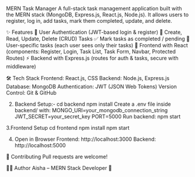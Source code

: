 MERN Task Manager
A full-stack task management application built with the MERN stack (MongoDB, Express.js, React.js, Node.js).
It allows users to register, log in, add tasks, mark them completed, update, and delete.

✨ Features
🔑 User Authentication (JWT-based login & register)
📝 Create, Read, Update, Delete (CRUD) Tasks
✅ Mark tasks as completed / pending
👤 User-specific tasks (each user sees only their tasks)
🎨 Frontend with React (components: Register, Login, Task List, Task Form, Navbar, Protected Routes)
⚡ Backend with Express.js (routes for auth & tasks, secure with middleware)

🛠️ Tech Stack
Frontend: React.js, CSS
Backend: Node.js, Express.js
Database: MongoDB
Authentication: JWT (JSON Web Tokens)
Version Control: Git & GitHub

2. Backend Setup:-
      cd backend
      npm install
   Create a .env file inside backend/ with:
      MONGO_URI=your_mongodb_connection_string
      JWT_SECRET=your_secret_key
      PORT=5000
   Run backend:
      npm start

3.Frontend Setup
    cd frontend
    npm install
    npm start

4. Open in Browser
Frontend: http://localhost:3000
Backend: http://localhost:5000

🤝 Contributing
Pull requests are welcome!

👩‍💻 Author
Aisha – MERN Stack Developer 🌟
